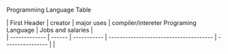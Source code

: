 Programming Language Table 


| First Header  | creator  |  major uses | compiler/intereter Programing Language | Jobs and salaries |       
| ------------- | ------   | ----------- | -------------------------------------- |  ---------------- |                       |  
